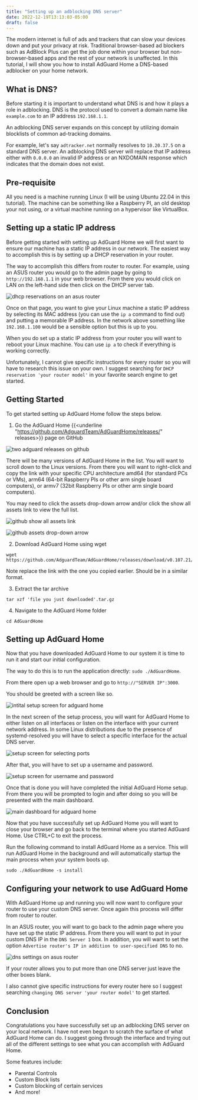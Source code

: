 ```yaml
---
title: "Setting up an adblocking DNS server"
date: 2022-12-19T13:13:03-05:00
draft: false
---
```


The modern internet is full of ads and trackers that can slow your devices down and put your privacy at risk. Traditional browser-based ad blockers such as AdBlock Plus can get the job done within your browser but non-browser-based apps and the rest of your network is unaffected. In this tutorial, I will show you how to install AdGuard Home a DNS-based adblocker on your home network.

<!--more-->

## What is DNS?

Before starting it is important to understand what DNS is and how it plays a role in adblocking. DNS is the protocol used to convert a domain name like ``example.com`` to an IP address ``192.168.1.1``.

An adblocking DNS server expands on this concept by utilizing domain blocklists of common ad-tracking domains.

For example, let's say ``adtracker.net`` normally resolves to ``10.20.37.5`` on a standard DNS server. An adblocking DNS server will replace that IP address either with ``0.0.0.0`` an invalid IP address or an NXDOMAIN response which indicates that the domain does not exist.

## Pre-requisite

All you need is a machine running Linux (I will be using Ubuntu 22.04 in this tutorial). The machine can be something like a Raspberry PI, an old desktop your not using, or a virtual machine running on a hypervisor like VirtualBox.

## Setting up a static IP address

Before getting started with setting up AdGuard Home we will first want to ensure our machine has a static IP address in our network. The easiest way to accomplish this is by setting up a DHCP reservation in your router.

The way to accomplish this differs from router to router. For example, using an ASUS router you would go to the admin page by going to ``http://192.168.1.1`` in your web browser. From there you would click on LAN on the left-hand side then click on the DHCP server tab.

![dhcp reservations on an asus router](/images/asus-dhcp.png)

Once on that page, you want to give your Linux machine a static IP address by selecting its MAC address (you can use the ``ip a`` command to find out) and putting a memorable IP address. In the network above something like ``192.168.1.100`` would be a sensible option but this is up to you.

When you do set up a static IP address from your router you will want to reboot your Linux machine. You can use ``ip a`` to check if everything is working correctly.

Unfortunately, I cannot give specific instructions for every router so you will have to research this issue on your own. I suggest searching for ``DHCP reservation 'your router model'`` in your favorite search engine to get started.

## Getting Started

To get started setting up AdGuard Home follow the steps below.

1. Go the AdGuard Home {{<underline "https://github.com/AdguardTeam/AdGuardHome/releases/" releases>}} page on GitHub

![two adguard releases on github](/images/adguard-releases.png)

There will be many versions of AdGuard Home in the list. You will want to scroll down to the Linux versions. From there you will want to right-click and copy the link with your specific CPU architecture amd64 (for standard PCs or VMs), arm64 (64-bit Raspberry PIs or other arm single board computers), or armv7 (32bit Raspberry PIs or other arm single board computers).

You may need to click the assets drop-down arrow and/or click the show all assets link to view the full list.

![github show all assets link](/images/github-showall.png)

![github assets drop-down arrow](/images/github-assets-arrow.png)

2. Download AdGuard Home using wget
```
wget https://github.com/AdguardTeam/AdGuardHome/releases/download/v0.107.21/AdGuardHome_linux_amd64.tar.gz
```
Note replace the link with the one you copied earlier. Should be in a similar format.

3. Extract the tar archive
```
tar xzf 'file you just downloaded'.tar.gz
```
4. Navigate to the AdGuard Home folder
```
cd AdGuardHome
```

## Setting up AdGuard Home

Now that you have downloaded AdGuard Home to our system it is time to run it and start our initial configuration.

The way to do this is to run the application directly: ``sudo ./AdGuardHome``.

From there open up a web browser and go to ``http://"SERVER IP":3000``.

You should be greeted with a screen like so.

![intital setup screen for adguard home](/images/adguard-gettingstarted.png)

In the next screen of the setup process, you will want for AdGuard Home to either listen on all interfaces or listen on the interface with your current network address. In some Linux distributions due to the presence of systemd-resolved you will have to select a specific interface for the actual DNS server.

![setup screen for selecting ports](/images/adguard-interfaces.png)

After that, you will have to set up a username and password.

![setup screen for username and password](/images/adguard-password.png)

Once that is done you will have completed the initial AdGuard Home setup. From there you will be prompted to login and after doing so you will be presented with the main dashboard.

![main dashboard for adguard home](/images/adguard-dashboard.png)

Now that you have successfully set up AdGuard Home you will want to close your browser and go back to the terminal where you started AdGuard Home. Use CTRL+C to exit the process.

Run the following command to install AdGuard Home as a service. This will run AdGuard Home in the background and will automatically startup the main process when your system boots up.

```
sudo ./AdGuardHome -s install
```

## Configuring your network to use AdGuard Home

With AdGuard Home up and running you will now want to configure your router to use your custom DNS server. Once again this process will differ from router to router.

In an ASUS router, you will want to go back to the admin page where you have set up the static IP address. From there you will want to put in your custom DNS IP in the ``DNS Server 1`` box. In addition, you will want to set the option ``Advertise router's IP in addition to user-specified DNS`` to no.

![dns settings on asus router](/images/asus-dns.png)

If your router allows you to put more than one DNS server just leave the other boxes blank.

I also cannot give specific instructions for every router here so I suggest searching ``changing DNS server 'your router model'`` to get started.

## Conclusion

Congratulations you have successfully set up an adblocking DNS server on your local network. I have not even begun to scratch the surface of what AdGuard Home can do. I suggest going through the interface and trying out all of the different settings to see what you can accomplish with AdGuard Home.

Some features include:
- Parental Controls
- Custom Block lists
- Custom blocking of certain services
- And more!





